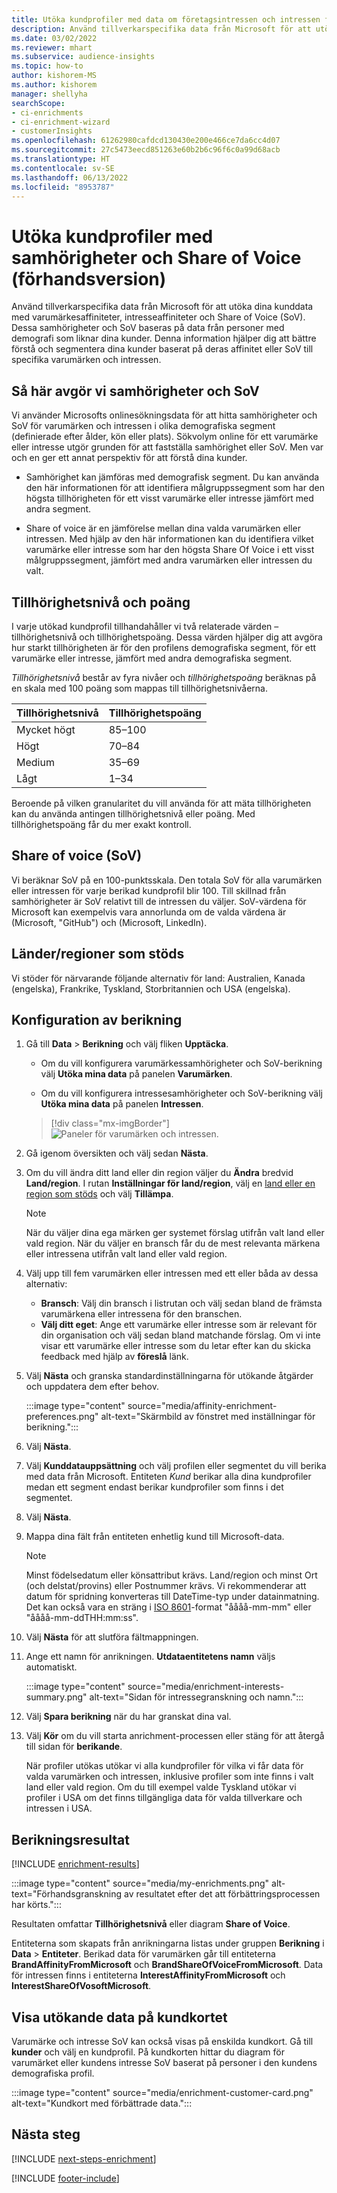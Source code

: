 ```yaml
---
title: Utöka kundprofiler med data om företagsintressen och intressen från Microsoft
description: Använd tillverkarspecifika data från Microsoft för att utöka dina kunddata med samhörigheter och Share of Voice.
ms.date: 03/02/2022
ms.reviewer: mhart
ms.subservice: audience-insights
ms.topic: how-to
author: kishorem-MS
ms.author: kishorem
manager: shellyha
searchScope:
- ci-enrichments
- ci-enrichment-wizard
- customerInsights
ms.openlocfilehash: 61262980cafdcd130430e200e466ce7da6cc4d07
ms.sourcegitcommit: 27c5473eecd851263e60b2b6c96f6c0a99d68acb
ms.translationtype: HT
ms.contentlocale: sv-SE
ms.lasthandoff: 06/13/2022
ms.locfileid: "8953787"
---
```

# <a name="enrich-customer-profiles-with-affinities-and-share-of-voice-preview"></a>Utöka kundprofiler med samhörigheter och Share of Voice (förhandsversion)

Använd tillverkarspecifika data från Microsoft för att utöka dina kunddata med varumärkesaffiniteter, intresseaffiniteter och Share of Voice (SoV). Dessa samhörigheter och SoV baseras på data från personer med demografi som liknar dina kunder. Denna information hjälper dig att bättre förstå och segmentera dina kunder baserat på deras affinitet eller SoV till specifika varumärken och intressen.

## <a name="how-we-determine-affinities-and-sov"></a>Så här avgör vi samhörigheter och SoV

Vi använder Microsofts onlinesökningsdata för att hitta samhörigheter och SoV för varumärken och intressen i olika demografiska segment (definierade efter ålder, kön eller plats). Sökvolym online för ett varumärke eller intresse utgör grunden för att fastställa samhörighet eller SoV. Men var och en ger ett annat perspektiv för att förstå dina kunder.

- Samhörighet kan jämföras med demografisk segment. Du kan använda den här informationen för att identifiera målgruppssegment som har den högsta tillhörigheten för ett visst varumärke eller intresse jämfört med andra segment.

- Share of voice är en jämförelse mellan dina valda varumärken eller intressen. Med hjälp av den här informationen kan du identifiera vilket varumärke eller intresse som har den högsta Share Of Voice i ett visst målgruppssegment, jämfört med andra varumärken eller intressen du valt.

## <a name="affinity-level-and-score"></a>Tillhörighetsnivå och poäng

I varje utökad kundprofil tillhandahåller vi två relaterade värden – tillhörighetsnivå och tillhörighetspoäng. Dessa värden hjälper dig att avgöra hur starkt tillhörigheten är för den profilens demografiska segment, för ett varumärke eller intresse, jämfört med andra demografiska segment.

*Tillhörighetsnivå* består av fyra nivåer och *tillhörighetspoäng* beräknas på en skala med 100 poäng som mappas till tillhörighetsnivåerna.

|Tillhörighetsnivå |Tillhörighetspoäng  |
|---------|---------|
|Mycket högt     | 85–100       |
|Högt     | 70–84        |
|Medium     | 35–69        |
|Lågt     | 1–34        |

Beroende på vilken granularitet du vill använda för att mäta tillhörigheten kan du använda antingen tillhörighetsnivå eller poäng. Med tillhörighetspoäng får du mer exakt kontroll.

## <a name="share-of-voice-sov"></a>Share of voice (SoV)

Vi beräknar SoV på en 100-punktsskala. Den totala SoV för alla varumärken eller intressen för varje berikad kundprofil blir 100. Till skillnad från samhörigheter är SoV relativt till de intressen du väljer. SoV-värdena för Microsoft kan exempelvis vara annorlunda om de valda värdena är (Microsoft, "GitHub") och (Microsoft, LinkedIn).

## <a name="supported-countriesregions"></a>Länder/regioner som stöds

Vi stöder för närvarande följande alternativ för land: Australien, Kanada (engelska), Frankrike, Tyskland, Storbritannien och USA (engelska).

## <a name="configure-the-enrichment"></a>Konfiguration av berikning

1. Gå till **Data** > **Berikning** och välj fliken **Upptäcka**.

   - Om du vill konfigurera varumärkessamhörigheter och SoV-berikning välj **Utöka mina data** på panelen **Varumärken**.

   - Om du vill konfigurera intressesamhörigheter och SoV-berikning välj **Utöka mina data** på panelen **Intressen**.

   > [!div class="mx-imgBorder"]
   > ![Paneler för varumärken och intressen.](media/BrandsInterest-tile-Hub.png "Paneler för varumärken och intressen")

1. Gå igenom översikten och välj sedan **Nästa**.

1. Om du vill ändra ditt land eller din region väljer du **Ändra** bredvid **Land/region**. I rutan **Inställningar för land/region**, välj en [land eller en region som stöds](#supported-countriesregions) och välj **Tillämpa**.

   > [!NOTE]
   > När du väljer dina ega märken ger systemet förslag utifrån valt land eller vald region. När du väljer en bransch får du de mest relevanta märkena eller intressena utifrån valt land eller vald region.

1. Välj upp till fem varumärken eller intressen med ett eller båda av dessa alternativ:

   - **Bransch**: Välj din bransch i listrutan och välj sedan bland de främsta varumärkena eller intressena för den branschen.
   - **Välj ditt eget**: Ange ett varumärke eller intresse som är relevant för din organisation och välj sedan bland matchande förslag. Om vi inte visar ett varumärke eller intresse som du letar efter kan du skicka feedback med hjälp av **föreslå** länk.

1. Välj **Nästa** och granska standardinställningarna för utökande åtgärder och uppdatera dem efter behov.

   :::image type="content" source="media/affinity-enrichment-preferences.png" alt-text="Skärmbild av fönstret med inställningar för berikning.":::

1. Välj **Nästa**.

1. Välj **Kunddatauppsättning** och välj profilen eller segmentet du vill berika med data från Microsoft. Entiteten *Kund* berikar alla dina kundprofiler medan ett segment endast berikar kundprofiler som finns i det segmentet.

1. Välj **Nästa**.

1. Mappa dina fält från entiteten enhetlig kund till Microsoft-data.

   > [!NOTE]
   > Minst födelsedatum eller könsattribut krävs. Land/region och minst Ort (och delstat/provins) eller Postnummer krävs. Vi rekommenderar att datum för spridning konverteras till DateTime-typ under datainmatning. Det kan också vara en sträng i [ISO 8601](https://www.iso.org/iso-8601-date-and-time-format.html)-format "åååå-mm-mm" eller "åååå-mm-ddTHH:mm:ss".

1. Välj **Nästa** för att slutföra fältmappningen.

1. Ange ett namn för anrikningen. **Utdataentitetens namn** väljs automatiskt.

   :::image type="content" source="media/enrichment-interests-summary.png" alt-text="Sidan för intressegranskning och namn.":::

1. Välj **Spara berikning** när du har granskat dina val.

1. Välj **Kör** om du vill starta anrichment-processen eller stäng för att återgå till sidan för **berikande**.

   När profiler utökas utökar vi alla kundprofiler för vilka vi får data för valda varumärken och intressen, inklusive profiler som inte finns i valt land eller vald region. Om du till exempel valde Tyskland utökar vi profiler i USA om det finns tillgängliga data för valda tillverkare och intressen i USA.

## <a name="enrichment-results"></a>Berikningsresultat

[!INCLUDE [enrichment-results](includes/enrichment-results.md)]

:::image type="content" source="media/my-enrichments.png" alt-text="Förhandsgranskning av resultatet efter det att förbättringsprocessen har körts.":::

Resultaten omfattar **Tillhörighetsnivå** eller diagram **Share of Voice**.

Entiteterna som skapats från anrikningarna listas under gruppen **Berikning** i **Data** > **Entiteter**. Berikad data för varumärken går till entiteterna **BrandAffinityFromMicrosoft** och **BrandShareOfVoiceFromMicrosoft**. Data för intressen finns i entiteterna **InterestAffinityFromMicrosoft** och **InterestShareOfVosoftMicrosoft**. 

## <a name="see-enrichment-data-on-the-customer-card"></a>Visa utökande data på kundkortet

Varumärke och intresse SoV kan också visas på enskilda kundkort. Gå till **kunder** och välj en kundprofil. På kundkorten hittar du diagram för varumärket eller kundens intresse SoV baserat på personer i den kundens demografiska profil.

:::image type="content" source="media/enrichment-customer-card.png" alt-text="Kundkort med förbättrade data.":::

## <a name="next-steps"></a>Nästa steg

[!INCLUDE [next-steps-enrichment](includes/next-steps-enrichment.md)]


[!INCLUDE [footer-include](includes/footer-banner.md)]
